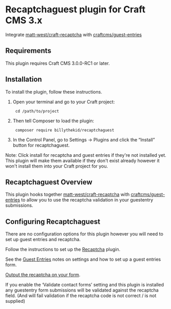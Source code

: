 # Recaptchaguest plugin for Craft CMS 3.x

Integrate [matt-west/craft-recaptcha](https://github.com/matt-west/craft-recaptcha) with [craftcms/guest-entries](https://github.com/craftcms/guest-entries)

## Requirements

This plugin requires Craft CMS 3.0.0-RC1 or later.

## Installation

To install the plugin, follow these instructions.

1. Open your terminal and go to your Craft project:

        cd /path/to/project

2. Then tell Composer to load the plugin:

        composer require billythekid/recaptchaguest

3. In the Control Panel, go to Settings → Plugins and click the “Install” button for recaptchaguest. 

Note: Click install for recaptcha and guest entries if they're not installed yet. This plugin will make them available if they don't exist already however it won't install them into your Craft project for you.

## Recaptchaguest Overview

This plugin hooks together [matt-west/craft-recaptcha](https://github.com/matt-west/craft-recaptcha) with [craftcms/guest-entries](https://github.com/craftcms/guest-entries) to allow you to use the recaptcha validation in your guestentry submissions.

## Configuring Recaptchaguest

There are no configuration options for this plugin however you will need to set up guest entries and recaptcha.

Follow the instructions to set up the [Recaptcha](https://github.com/matt-west/craft-recaptcha#configuring-craft-recaptcha) plugin. 

See the [Guest Entries](https://github.com/craftcms/guest-entries) notes on settings and how to set up a guest entries form.

[Output the recaptcha on your form](https://github.com/matt-west/craft-recaptcha#using-craft-recaptcha).

If you enable the ‘Validate contact forms’ setting and this plugin is installed any guestentry form submissions will be validated against the recaptcha field.
(And will fail validation if the recaptcha code is not correct / is not supplied)
